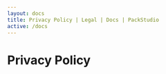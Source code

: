 ```yaml
---
layout: docs
title: Privacy Policy | Legal | Docs | PackStudio
active: /docs
---
```


# Privacy Policy
